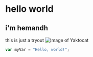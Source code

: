 # hello world
## i'm hemandh 
this is just a tryout
![Image of Yaktocat](https://octodex.github.com/images/yaktocat.png)


``` javascript
var myVar = "Hello, world!";
```
